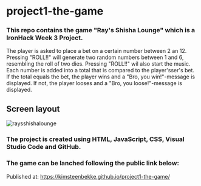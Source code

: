 # project1-the-game

### This repo contains the game "Ray's Shisha Lounge" which is a IronHack Week 3 Project.
The player is asked to place a bet on a certain number between 2 an 12. Pressing "ROLL!!" will generate two random numbers between 1 and 6, resembling the roll of two dies. Pressing "ROLL!!" wil also start the music. Each number is added into a total that is compared to the player'sser's bet. If the total equals the bet, the player wins and a "Bro, you win!"-message is displayed. If not, the player looses and a "Bro, you loose!"-message is displayed.  

## Screen layout
![raysshishalounge](https://user-images.githubusercontent.com/65952389/150403511-71e180d0-2606-4f8e-94f5-44ed0e83c683.PNG)

### The project is created using HTML, JavaScript, CSS, Visual Studio Code and GitHub.

### The game can be lanched following the public link below:

Published at: https://kimsteenbekke.github.io/project1-the-game/
